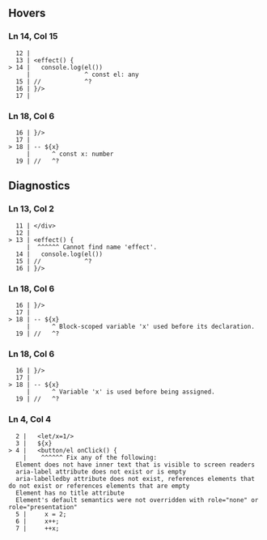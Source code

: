 ## Hovers
### Ln 14, Col 15
```marko
  12 |
  13 | <effect() {
> 14 |   console.log(el())
     |               ^ const el: any
  15 | //            ^?
  16 | }/>
  17 |
```

### Ln 18, Col 6
```marko
  16 | }/>
  17 |
> 18 | -- ${x}
     |      ^ const x: number
  19 | //   ^?
```

## Diagnostics
### Ln 13, Col 2
```marko
  11 | </div>
  12 |
> 13 | <effect() {
     |  ^^^^^^ Cannot find name 'effect'.
  14 |   console.log(el())
  15 | //            ^?
  16 | }/>
```

### Ln 18, Col 6
```marko
  16 | }/>
  17 |
> 18 | -- ${x}
     |      ^ Block-scoped variable 'x' used before its declaration.
  19 | //   ^?
```

### Ln 18, Col 6
```marko
  16 | }/>
  17 |
> 18 | -- ${x}
     |      ^ Variable 'x' is used before being assigned.
  19 | //   ^?
```

### Ln 4, Col 4
```marko
  2 |   <let/x=1/>
  3 |   ${x}
> 4 |   <button/el onClick() {
    |    ^^^^^^ Fix any of the following:
  Element does not have inner text that is visible to screen readers
  aria-label attribute does not exist or is empty
  aria-labelledby attribute does not exist, references elements that do not exist or references elements that are empty
  Element has no title attribute
  Element's default semantics were not overridden with role="none" or role="presentation"
  5 |     x = 2;
  6 |     x++;
  7 |     ++x;
```


